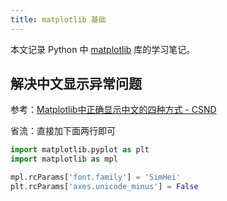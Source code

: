 ```yaml
---
title: matplotlib 基础
---
```


本文记录 Python 中 [matplotlib](https://matplotlib.org/stable/index.html) 库的学习笔记。

## 解决中文显示异常问题

参考：[Matplotlib中正确显示中文的四种方式 - CSND](https://blog.csdn.net/lemonbit/article/details/121433603)

省流：直接加下面两行即可

```python
import matplotlib.pyplot as plt
import matplotlib as mpl

mpl.rcParams['font.family'] = 'SimHei'
plt.rcParams['axes.unicode_minus'] = False
```

